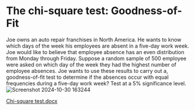 #  The chi-square test: Goodness-of-Fit 
Joe owns an auto repair franchises in North America. He wants to know which days of the week his employees are absent in a five-day work week.
Joe would like to believe that employee absence has an even distribution from Monday through Friday. Suppose a random sample of 500 employee were asked on which day of the week they had the highest number of employee absences.
Joe wants to use these results to carry out a, goodness-of-fit test to determine if the absences occur with equal frequencies during a five-day work week?
Test at a 5% significance level.
![Screenshot 2024-10-30 163244](https://github.com/user-attachments/assets/ee51c81a-a919-4849-b0e7-4008cc1da0ba)

[Chi-square test.docx](https://github.com/user-attachments/files/17578791/Chi-square.test.docx)

